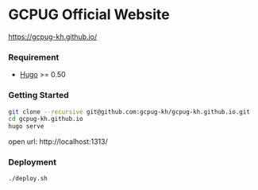 # GCPUG Official Website
https://gcpug-kh.github.io/

### Requirement
- [Hugo](https://gohugo.io/getting-started/installing/) >= 0.50

### Getting Started

```bash
git clone --recursive git@github.com:gcpug-kh/gcpug-kh.github.io.git
cd gcpug-kh.github.io
hugo serve
```

open url: http://localhost:1313/

### Deployment

```bash
./deploy.sh
```